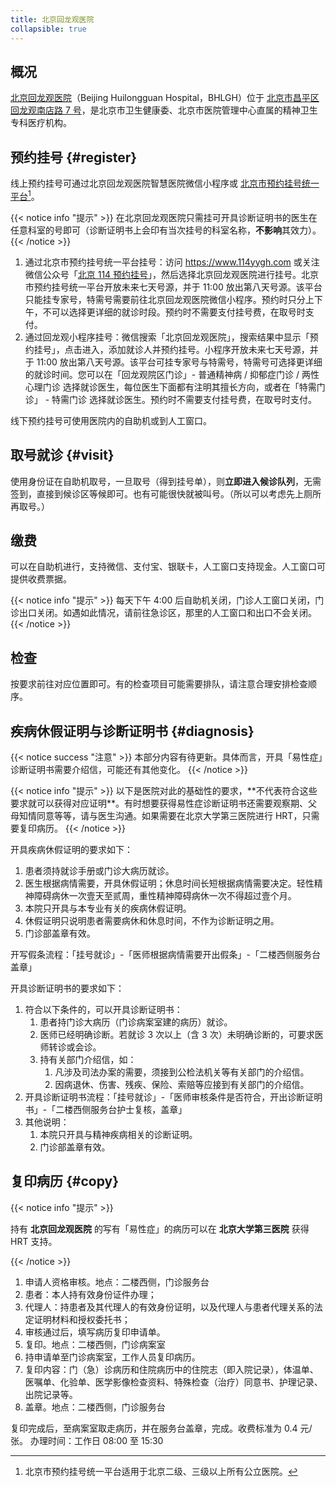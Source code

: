 ```yaml
---
title: 北京回龙观医院
collapsible: true
---
```


## 概况

[北京回龙观医院](https://bhlgh.com)（Beijing Huilongguan Hospital，BHLGH）位于 [北京市昌平区回龙观南店路 7 号](https://amap.com/place/B000A0989A)，是北京市卫生健康委、北京市医院管理中心直属的精神卫生专科医疗机构。

## 预约挂号 {#register}

线上预约挂号可通过北京回龙观医院智慧医院微信小程序或 [北京市预约挂号统一平台](https://www.114yygh.com)[^1]。

{{< notice info "提示" >}}
在北京回龙观医院只需挂可开具诊断证明书的医生在任意科室的号即可（诊断证明书上会印有当次挂号的科室名称，**不影响**其效力）。
{{< /notice >}}

1. 通过北京市预约挂号统一平台挂号：访问 <https://www.114yygh.com> 或关注微信公众号「[北京 114 预约挂号](weixin://beijing114guahao)」，然后选择北京回龙观医院进行挂号。北京市预约挂号统一平台开放未来七天号源，并于 11:00 放出第八天号源。该平台只能挂专家号，特需号需要前往北京回龙观医院微信小程序。预约时只分上下午，不可以选择更详细的就诊时段。预约时不需要支付挂号费，在取号时支付。
2. 通过回龙观小程序挂号：微信搜索「北京回龙观医院」，搜索结果中显示「预约挂号」，点击进入，添加就诊人并预约挂号。小程序开放未来七天号源，并于 11:00 放出第八天号源。该平台可挂专家号与特需号，特需号可选择更详细的就诊时间。您可以在「回龙观院区门诊」- 普通精神病 / 抑郁症门诊 / 两性心理门诊 选择就诊医生，每位医生下面都有注明其擅长方向，或者在「特需门诊」 - 特需门诊 选择就诊医生。预约时不需要支付挂号费，在取号时支付。

线下预约挂号可使用医院内的自助机或到人工窗口。

## 取号就诊 {#visit}

使用身份证在自助机取号，一旦取号（得到挂号单），则**立即进入候诊队列**，无需签到，直接到候诊区等候即可。也有可能很快就被叫号。（所以可以考虑先上厕所再取号。）

## 缴费

可以在自助机进行，支持微信、支付宝、银联卡，人工窗口支持现金。人工窗口可提供收费票据。

{{< notice info "提示" >}}
每天下午 4:00 后自助机关闭，门诊人工窗口关闭，门诊出口关闭。如遇如此情况，请前往急诊区，那里的人工窗口和出口不会关闭。
{{< /notice >}}

## 检查

按要求前往对应位置即可。有的检查项目可能需要排队，请注意合理安排检查顺序。

## 疾病休假证明与诊断证明书 {#diagnosis}

{{< notice success "注意" >}}
本部分内容有待更新。具体而言，开具「易性症」诊断证明书需要介绍信，可能还有其他变化。
{{< /notice >}}
</p>
{{< notice info "提示" >}}
以下是医院对此的基础性的要求，**不代表符合这些要求就可以获得对应证明**。有时想要获得易性症诊断证明书还需要观察期、父母知情同意等等，请与医生沟通。如果需要在北京大学第三医院进行 HRT，只需要复印病历。
{{< /notice >}}

开具疾病休假证明的要求如下：

1. 患者须持就诊手册或门诊大病历就诊。
1. 医生根据病情需要，开具休假证明；休息时间长短根据病情需要决定。轻性精神障碍病休一次壹天至贰周，重性精神障碍病休一次不得超过壹个月。
1. 本院只开具与本专业有关的疾病休假证明。
1. 休假证明只说明患者需要病休和休息时间，不作为诊断证明之用。
1. 门诊部盖章有效。

开写假条流程：「挂号就诊」-「医师根据病情需要开出假条」-「二楼西侧服务台盖章」

开具诊断证明书的要求如下：

1. 符合以下条件的，可以开具诊断证明书：
   1. 患者持门诊大病历（门诊病案室建的病历）就诊。
   1. 医师已经明确诊断。若就诊 3 次以上（含 3 次）未明确诊断的，可要求医师转诊或会诊。
   1. 持有关部门介绍信，如：
      1. 凡涉及司法办案的需要，须接到公检法机关等有关部门的介绍信。
      1. 因病退休、伤害、残疾、保险、索赔等应接到有关部门的介绍信。
1. 开具诊断证明书流程：「挂号就诊」-「医师审核条件是否符合，开出诊断证明书」-「二楼西侧服务台护士复核，盖章」
1. 其他说明：
   1. 本院只开具与精神疾病相关的诊断证明。
   1. 门诊部盖章有效。

## 复印病历 {#copy}

{{< notice info "提示" >}}

持有 **北京回龙观医院** 的写有「易性症」的病历可以在 **北京大学第三医院** 获得 HRT 支持。

{{< /notice >}}

1. 申请人资格审核。地点：二楼西侧，门诊服务台
1. 患者：本人持有效身份证件办理；
1. 代理人：持患者及其代理人的有效身份证明，以及代理人与患者代理关系的法定证明材料和授权委托书；
1. 审核通过后，填写病历复印申请单。
1. 复印。地点：二楼西侧，门诊病案室
1. 持申请单至门诊病案室，工作人员复印病历。
1. 复印内容：门（急）诊病历和住院病历中的住院志（即入院记录），体温单、医嘱单、化验单、医学影像检查资料、特殊检查（治疗）同意书、护理记录、出院记录等。
1. 盖章。地点：二楼西侧，门诊服务台

复印完成后，至病案室取走病历，并在服务台盖章，完成。收费标准为 0.4 元/张。
办理时间：工作日 08:00 至 15:30

[^1]: 北京市预约挂号统一平台适用于北京二级、三级以上所有公立医院。
